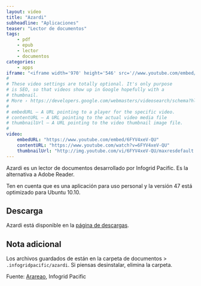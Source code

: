 ```yaml
---
layout: video
title: "Azardi"
subheadline: "Aplicaciones"
teaser: "Lector de documentos"
tags:
    - pdf
    - epub
    - lector
    - documentos
categories:
    - apps
iframe: "<iframe width='970' height='546' src='//www.youtube.com/embed/6FYV4xeV-QU' frameborder='0' allowfullscreen></iframe>"
#
# These video settings are totally optional. It's only purpose
# is SEO, so that videos show up in Google hopefully with a
# thumbnail.
# More › https://developers.google.com/webmasters/videosearch/schema?hl=en&rd=1
#
# embedURL – A URL pointing to a player for the specific video.
# contentURL – A URL pointing to the actual video media file
# thumbnailUrl – A URL pointing to the video thumbnail image file.
#
video:
    embedURL: "https://www.youtube.com/embed/6FYV4xeV-QU"
    contentURL: "https://www.youtube.com/watch?v=6FYV4xeV-QU"
    thumbnailUrl: "http://img.youtube.com/vi/6FYV4xeV-QU/maxresdefault.jpg"
---
```

<!--more-->

Azardi es un lector de documentos desarrollado por Infogrid Pacific. Es la alternativa a Adobe Reader.

Ten en cuenta que es una aplicación para uso personal y la versión 47 está optimizado para Ubuntu 10.10.

## Descarga

Azardi está disponible en la [página de descargas](http://azardi.infogridpacific.com/azardi-download.html).

## Nota adicional

Los archivos guardados de están en la carpeta de documentos >               `.infogridpacific/azardi`. Si piensas desinstalar, elimina la carpeta.

Fuente: [Arareao](https://www.atareao.es/ubuntu/azardi-un-interesante-lector-de-libros-electronicos-epub/), Infogrid Pacific
